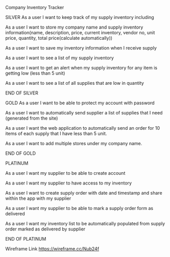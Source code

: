 Company Inventory  Tracker

SILVER
As a user I want to keep track of my supply inventory including

As a user I want to store my company name and supply inventory information(name, description, price, current inventory, vendor no, unit price, quantity, total price(calculate automatically))

As a user I want to save my inventory information  when I receive supply

As a user I want to see a list of my supply inventory

As a user I want to get an alert when my supply inventory for any item is getting low (less than 5 unit)

As a user I want to see a list of all supplies that are low in quantity

END OF SILVER

GOLD
As a user I want to be able to protect my account with password

As a user I want to automatically send supplier a list of supplies that I need (generated from the site)

As a user I want the web application to automatically send an order for 10 items of each supply that I have less than 5 unit.

As a user I want to add multiple stores under my company name.

END OF GOLD

PLATINUM

As a user I want my supplier to be able to create account

As a user I want my supplier to have access to my inventory

As a user I want to create supply order with date and timestamp  and share within the app with my supplier

As a user I want my supplier to be able to mark a supply order form as delivered

As a user I want my inventory list to be automatically populated from supply order marked as delivered by supplier

END OF PLATINUM

Wireframe Link
https://wireframe.cc/Nub24f
